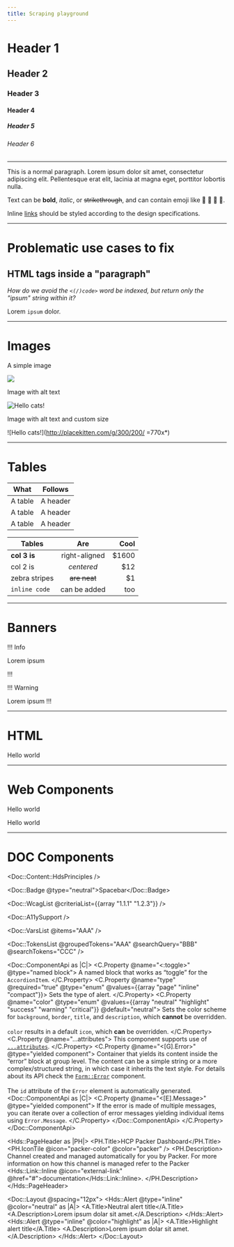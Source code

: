 ```yaml
---
title: Scraping playground
---
```


<!-- NOTICE: you can explore the AST three using this web page: https://astexplorer.net/#/gist/0a92bbf654aca4fdfb3f139254cf0bad/d17d8e55bb73f34847d7a88aadb787a0e5fbc9f6 -->

# Header 1
## Header 2
### Header 3
#### Header 4
##### Header 5
###### Header 6

----------------

This is a normal paragraph. Lorem ipsum dolor sit amet, consectetur adipiscing elit. Pellentesque erat elit, lacinia at magna eget, porttitor lobortis nulla.

Text can be **bold**, _italic_, or ~~strikethrough~~, and can contain emoji like 👋 🙂 🚨 🚀.

Inline [links](https://github.com) should be styled according to the design specifications.

----------------

# Problematic use cases to fix

## HTML tags inside a "paragraph"

_How do we avoid the `<(/)code>` word be indexed, but return only the "ipsum" string within it?_

Lorem <code>ipsum</code> dolor.

----------------

# Images

A simple image

![](http://placekitten.com/g/300/200/)

Image with alt text

![Hello cats!](http://placekitten.com/g/300/200/)

Image with alt text and custom size

![Hello cats!](http://placekitten.com/g/300/200/ =770x*)

----------------

# Tables

| What      | Follows         |
|-----------|-----------------|
| A table   | A header        |
| A table   | A header        |
| A table   | A header        |

| Tables        | Are           | Cool  |
| ------------- |:-------------:| -----:|
| **col 3 is**  | right-aligned | $1600 |
| col 2 is      | *centered*    |   $12 |
| zebra stripes | ~~are neat~~  |    $1 |
| `inline code` | can be added  |   too |


----------------

# Banners

!!! Info

Lorem ipsum

!!!

!!! Warning

Lorem ipsum
!!!

----------------

# HTML

<div class="div-class">
  <p><span class="span-class">Hello</span> world</p>
</div>

----------------

# Web Components

<custom-tag class="div-class">
  <p><span class="span-class">Hello</span> world</p>
</custom-tag>

<another-custom-tag />

<CustomTag class="customtag-class">
  <p><span class="span-class">Hello</span> world</p>
</CustomTag>

----------------

# DOC Components

<Doc::Content::HdsPrinciples />

<Doc::Badge @type="neutral">Spacebar</Doc::Badge>

<Doc::WcagList @criteriaList={{array "1.1.1" "1.2.3"}} />

<Doc::A11ySupport />

<Doc::VarsList @items="AAA" />

<Doc::TokensList
  @groupedTokens="AAA"
  @searchQuery="BBB"
  @searchTokens="CCC"
/>

<Doc::ComponentApi as |C|>
  <C.Property @name="<:toggle>" @type="named block">
    A named block that works as “toggle” for the `AccordionItem`.
  </C.Property>
  <C.Property @name="type" @required="true" @type="enum" @values={{array "page" "inline" "compact"}}>
    Sets the type of alert.
  </C.Property>
  <C.Property @name="color" @type="enum" @values={{array "neutral" "highlight" "success" "warning" "critical"}} @default="neutral">
    Sets the color scheme for `background`, `border`, `title`, and `description`, which **cannot** be overridden.<br/><br/>`color` results in a default `icon`, which **can** be overridden.
  </C.Property>
  <C.Property @name="...attributes">
    This component supports use of [`...attributes`](https://guides.emberjs.com/release/in-depth-topics/patterns-for-components/#toc_attribute-ordering).
  </C.Property>
  <C.Property @name="<[G].Error>" @type="yielded component">
    Container that yields its content inside the “error” block at group level. The content can be a simple string or a more complex/structured string, in which case it inherits the text style. For details about its API check the [`Form::Error`](/components/form/primitives) component.
    <br/><br/>
    The `id` attribute of the `Error` element is automatically generated.
    <Doc::ComponentApi as |C|>
      <C.Property @name="<[E].Message>" @type="yielded component">
        If the error is made of multiple messages, you can iterate over a collection of error messages yielding individual items using `Error.Message`.
      </C.Property>
    </Doc::ComponentApi>
  </C.Property>
</Doc::ComponentApi>

<Hds::PageHeader as |PH|>
  <PH.Title>HCP Packer Dashboard</PH.Title>
  <PH.IconTile @icon="packer-color" @color="packer" />
  <PH.Description>
    Channel created and managed automatically for you by Packer. For more information on how this channel is managed refer to the Packer <Hds::Link::Inline @icon="external-link" @href="#">documentation</Hds::Link::Inline>.
  </PH.Description>
</Hds::PageHeader>

<Doc::Layout @spacing="12px">
  <Hds::Alert @type="inline" @color="neutral" as |A|>
    <A.Title>Neutral alert title</A.Title>
    <A.Description>Lorem ipsum dolar sit amet.</A.Description>
  </Hds::Alert>
  <Hds::Alert @type="inline" @color="highlight" as |A|>
    <A.Title>Highlight alert title</A.Title>
    <A.Description>Lorem ipsum dolar sit amet.</A.Description>
  </Hds::Alert>
</Doc::Layout>
